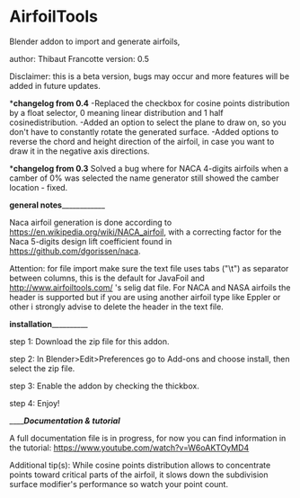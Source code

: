# AirfoilTools
Blender addon to import and generate airfoils,

author: Thibaut Francotte
version: 0.5

Disclaimer: this is a beta version, bugs may occur and more features will be added in future updates.

*******changelog from 0.4******
-Replaced the checkbox for cosine points distribution by a float selector, 0 meaning linear distribution and 1 half cosinedistribution.
-Added an option to select the plane to draw on, so you don't have to constantly rotate the generated surface.
-Added options to reverse the chord and height direction of the airfoil, in case you want to draw it in the negative axis directions.


*******changelog from 0.3******
Solved a bug where for NACA 4-digits airfoils when a camber of 0% was selected the name generator still showed
the camber location - fixed. 

______________________general notes__________________________________

Naca airfoil generation is done according to https://en.wikipedia.org/wiki/NACA_airfoil,
with a correcting factor for the Naca 5-digits design lift coefficient found in https://github.com/dgorissen/naca.

Attention: for file import make sure the text file uses tabs ("\t") as separator between columns, this is the default for 
JavaFoil and http://www.airfoiltools.com/ 's selig dat file. For NACA and NASA airfoils the header is supported but
if you are using another airfoil type like Eppler or other i strongly advise to delete the header in the text file. 


________________________installation__________________________________

step 1: Download the zip file for this addon.

step 2: In Blender>Edit>Preferences go to Add-ons and choose install, then select the zip file.

step 3: Enable the addon by checking the thickbox.

step 4: Enjoy!

_________________________Documentation & tutorial_____________________

A full documentation file is in progress, for now you can find information in the tutorial:
https://www.youtube.com/watch?v=W6oAKTOyMD4


Additional tip(s): 
While cosine points distribution allows to concentrate points toward critical parts of the airfoil,
it slows down the subdivision surface modifier's performance so watch your point count.
